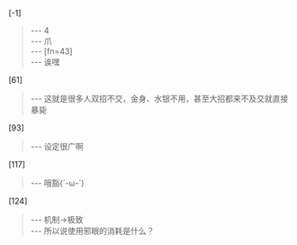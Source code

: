 
[-1] 
>--- 4<br>
>--- 爪<br>
>--- [fn=43]<br>
>--- 诶嘿<br>

[61] 
>--- 这就是很多人双招不交，金身、水银不用，甚至大招都来不及交就直接暴毙<br>

[93] 
>--- 设定很广啊<br>

[117] 
>--- 哦豁(´-ω-`)<br>

[124] 
>--- 机制→极致<br>
>--- 所以说使用邪眼的消耗是什么？<br>

